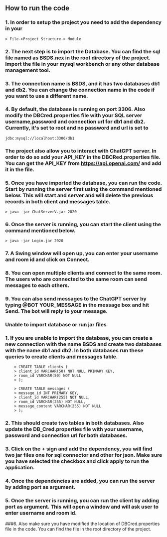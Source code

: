 ## How to run the code

### 1. In order to setup the project you need to add the dependency in your 
    > File->Project Structure-> Module

### 2. The next step is to import the Database. You can find the sql file named as BSDS.ncx in the root directory of the project. Import the file in your mysql workbench or any other database management tool.

### 3. The connection name is BSDS, and it has two databases db1 and db2. You can change the connection name in the code if you want to use a different name.

### 4. By default, the database is running on port 3306. Also modify the DBCred.properties file with your SQL server username,password and connection url for db1 and db2. Currently, it's set to root and no password and url is set to 
    
    jdbc:mysql://localhost:3306/db1

### The project also allow you to interact with ChatGPT server. In order to do so add your API_KEY in the DBCRed.properties file. You can get the API_KEY from https://api.openai.com/ and add it in the file.

### 5. Once you have imported the database, you can run the code. Start by running the server first using the command mentioned below. This will start and server and will delete the previous records in both client and messages table.

    > java -jar ChatServerV.jar 2020

### 6. Once the server is running, you can start the client using the command mentioned below.

    > java -jar Login.jar 2020

### 7. A Swing window will open up, you can enter your username and room id and click on Connect. 

### 8. You can open multiple clients and connect to the same room. The users who are connected to the same room can send messages to each others.

### 9. You can also send messages to the ChatGPT server by typing @BOT YOUR_MESSAGE in the message box and hit Send. The bot will reply to your message.


### Unable to import database or run jar files

### 1. If you are unable to import the database, you can create a new connection with the name BSDS and create two databases with the name db1 and db2. In both databases run these queries to create clients and messages table. 

    
        > CREATE TABLE clients (
        > client_id VARCHAR(50) NOT NULL PRIMARY KEY,
        > room_id VARCHAR(50) NOT NULL
        > );
    
        > CREATE TABLE messages (
        > message_id INT PRIMARY KEY,
        > client_id VARCHAR(255) NOT NULL,
        > room_id VARCHAR(255) NOT NULL,
        > message_content VARCHAR(255) NOT NULL
        > ); 

### 2. This should create two tables in both databases. Also update the DB_Cred.properties file with your username, password and connection url for both databases.

### 3. Click on the + sign and add the dependency, you will find two jar files one for sql connector and other for json. Make sure you have selected the checkbox and click apply to run the application.

### 4. Once the dependencies are added, you can run the server by adding port as argument. 

### 5. Once the server is running, you can run the client by adding port as argument. This will open a window and will ask user to enter username and room id.

###6. Also make sure you have modified the location of DBCred.properties file in the code. You can find the file in the root directory of the project.